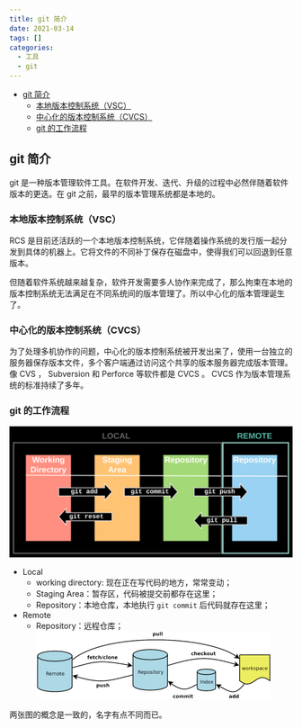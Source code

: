 ```yaml
---
title: git 简介
date: 2021-03-14
tags: []
categories:
  - 工具
  - git
---
```


- [git 简介](#git-简介)
  - [本地版本控制系统（VSC）](#本地版本控制系统vsc)
  - [中心化的版本控制系统（CVCS）](#中心化的版本控制系统cvcs)
  - [git 的工作流程](#git-的工作流程)

## git 简介

git 是一种版本管理软件工具。在软件开发、迭代、升级的过程中必然伴随着软件版本的更迭。在 git 之前，最早的版本管理系统都是本地的。

### 本地版本控制系统（VSC）

RCS 是目前还活跃的一个本地版本控制系统，它伴随着操作系统的发行版一起分发到具体的机器上。它将文件的不同补丁保存在磁盘中，使得我们可以回退到任意版本。

但随着软件系统越来越复杂，软件开发需要多人协作来完成了，那么拘束在本地的版本控制系统无法满足在不同系统间的版本管理了。所以中心化的版本管理诞生了。

### 中心化的版本控制系统（CVCS）

为了处理多机协作的问题，中心化的版本控制系统被开发出来了，使用一台独立的服务器保存版本文件，多个客户端通过访问这个共享的版本服务器完成版本管理。像 CVS ， Subversion 和 Perforce 等软件都是 CVCS 。 CVCS 作为版本管理系统的标准持续了多年。

### git 的工作流程

![picture 1](../../../../assets/%E5%B7%A5%E5%85%B7/git/git%20%E7%AE%80%E4%BB%8B/0ec01f8a271a49a67b3ad21c1e95c52f56b3b8f3a3e65eb5740d7fbf9f899ed6.png)

- Local
  - working directory: 现在正在写代码的地方，常常变动；
  - Staging Area：暂存区，代码被提交前都存在这里；
  - Repository：本地仓库，本地执行 `git commit` 后代码就存在这里；
- Remote
  - Repository：远程仓库；
    ![picture 2](../../../../assets/%E5%B7%A5%E5%85%B7/git/git%20%E7%AE%80%E4%BB%8B/539cd4d36127bff948a55f71ba6efe2acaba9c1dd4b4703da9314f4879b73517.png)

两张图的概念是一致的，名字有点不同而已。
